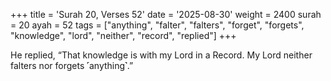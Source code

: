 +++
title = 'Surah 20, Verses 52'
date = '2025-08-30'
weight = 2400
surah = 20
ayah = 52
tags = ["anything", "falter", "falters", "forget", "forgets", "knowledge", "lord", "neither", "record", "replied"]
+++

He replied, “That knowledge is with my Lord in a Record. My Lord neither falters nor forgets ˹anything˺.”
